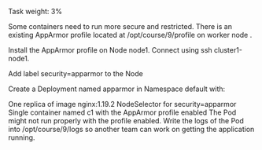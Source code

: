 Task weight: 3%

Some containers need to run more secure and restricted.
There is an existing AppArmor profile located at /opt/course/9/profile on worker node .

Install the AppArmor profile on Node node1. Connect using ssh cluster1-node1.

Add label security=apparmor to the Node

Create a Deployment named apparmor in Namespace default with:

One replica of image nginx:1.19.2
NodeSelector for security=apparmor
Single container named c1 with the AppArmor profile enabled
The Pod might not run properly with the profile enabled. Write the logs of the Pod into /opt/course/9/logs so another team can work on getting the application running.
